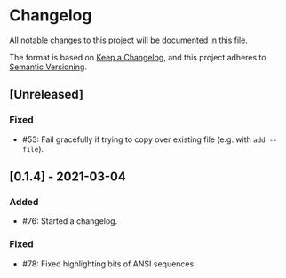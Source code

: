 # Changelog

All notable changes to this project will be documented in this file.

The format is based on [Keep a Changelog](https://keepachangelog.com/en/1.0.0/),
and this project adheres to [Semantic Versioning](https://semver.org/spec/v2.0.0.html).

## [Unreleased]

### Fixed

- #53: Fail gracefully if trying to copy over existing file (e.g. with `add --file`).

## [0.1.4] - 2021-03-04

### Added

- #76: Started a changelog.

### Fixed

- #78: Fixed highlighting bits of ANSI sequences